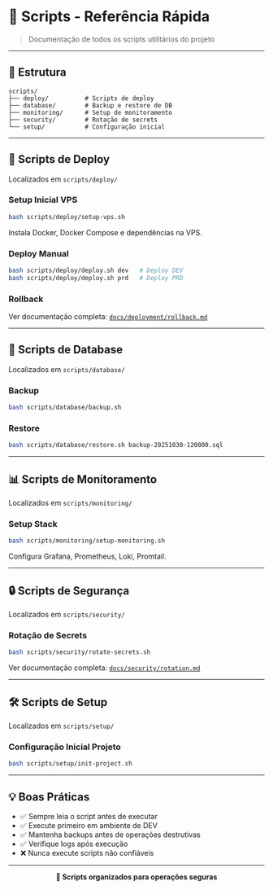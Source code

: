 # 📜 Scripts - Referência Rápida

> Documentação de todos os scripts utilitários do projeto

---

## 📁 Estrutura

```
scripts/
├── deploy/          # Scripts de deploy
├── database/        # Backup e restore de DB
├── monitoring/      # Setup de monitoramento
├── security/        # Rotação de secrets
└── setup/           # Configuração inicial
```

---

## 🚀 Scripts de Deploy

Localizados em `scripts/deploy/`

### Setup Inicial VPS
```bash
bash scripts/deploy/setup-vps.sh
```
Instala Docker, Docker Compose e dependências na VPS.

### Deploy Manual
```bash
bash scripts/deploy/deploy.sh dev   # Deploy DEV
bash scripts/deploy/deploy.sh prd   # Deploy PRD
```

### Rollback
Ver documentação completa: [`docs/deployment/rollback.md`](../deployment/rollback.md)

---

## 💾 Scripts de Database

Localizados em `scripts/database/`

### Backup
```bash
bash scripts/database/backup.sh
```

### Restore
```bash
bash scripts/database/restore.sh backup-20251030-120000.sql
```

---

## 📊 Scripts de Monitoramento

Localizados em `scripts/monitoring/`

### Setup Stack
```bash
bash scripts/monitoring/setup-monitoring.sh
```
Configura Grafana, Prometheus, Loki, Promtail.

---

## 🔒 Scripts de Segurança

Localizados em `scripts/security/`

### Rotação de Secrets
```bash
bash scripts/security/rotate-secrets.sh
```

Ver documentação completa: [`docs/security/rotation.md`](../security/rotation.md)

---

## 🛠️ Scripts de Setup

Localizados em `scripts/setup/`

### Configuração Inicial Projeto
```bash
bash scripts/setup/init-project.sh
```

---

## 💡 Boas Práticas

- ✅ Sempre leia o script antes de executar
- ✅ Execute primeiro em ambiente de DEV
- ✅ Mantenha backups antes de operações destrutivas
- ✅ Verifique logs após execução
- ❌ Nunca execute scripts não confiáveis

---

<p align="center">
  <strong>📜 Scripts organizados para operações seguras</strong>
</p>


